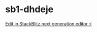# sb1-dhdeje

[Edit in StackBlitz next generation editor ⚡️](https://stackblitz.com/~/github.com/mrsabbir007/sb1-dhdeje)